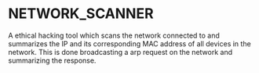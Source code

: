 # NETWORK_SCANNER
A ethical hacking tool which scans the network connected to and summarizes the IP and its corresponding MAC address of all devices in the network. This is done broadcasting a arp request on the network and summarizing the response.
